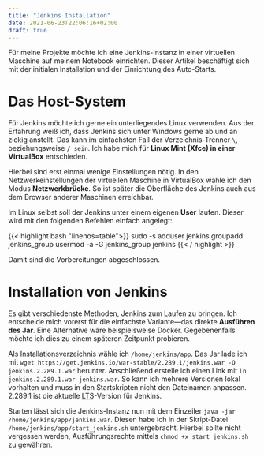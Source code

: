 ```yaml
---
title: "Jenkins Installation"
date: 2021-06-23T22:06:16+02:00
draft: true
---
```


Für meine Projekte möchte ich eine Jenkins-Instanz in einer virtuellen Maschine auf meinem Notebook einrichten.
Dieser Artikel beschäftigt sich mit der initialen Installation und der Einrichtung des Auto-Starts.

<!--more-->

# Das Host-System
Für Jenkins möchte ich gerne ein unterliegendes Linux verwenden.
Aus der Erfahrung weiß ich, dass Jenkins sich unter Windows gerne ab und an zickig anstellt.
Das kann im einfachsten Fall der Verzeichnis-Trenner `\`, beziehungsweise `/ sein`.
Ich habe mich für **Linux Mint (Xfce) in einer VirtualBox** entschieden.

Hierbei sind erst einmal wenige Einstellungen nötig.
In den Netzwerkeinstellungen der virtuellen Maschine in VirtualBox wähle ich den Modus **Netzwerkbrücke**.
So ist später die Oberfläche des Jenkins auch aus dem Browser anderer Maschinen erreichbar.

Im Linux selbst soll der Jenkins unter einem eigenen **User** laufen.
Dieser wird mit den folgenden Befehlen einfach angelegt:

{{< highlight bash "linenos=table">}}
sudo -s
adduser jenkins
groupadd jenkins_group
usermod -a -G jenkins_group jenkins
{{< / highlight >}}

Damit sind die Vorbereitungen abgeschlossen.

# Installation von Jenkins
Es gibt verschiedenste Methoden, Jenkins zum Laufen zu bringen.
Ich entscheide mich vorerst für die einfachste Variante&mdash;das direkte **Ausführen des Jar**.
Eine Alternative wäre beispielsweise Docker.
Gegebenenfalls möchte ich dies zu einem späteren Zeitpunkt probieren.

Als Installationsverzeichnis wähle ich `/home/jenkins/app`.
Das Jar lade ich mit `wget https://get.jenkins.io/war-stable/2.289.1/jenkins.war -O jenkins.2.289.1.war` herunter.
Anschließend erstelle ich einen Link mit `ln jenkins.2.289.1.war jenkins.war`.
So kann ich mehrere Versionen lokal vorhalten und muss in den Startskripten nicht den Dateinamen anpassen.
2.289.1 ist die aktuelle <abbr title="Long Term Support">LTS</abbr>-Version für Jenkins.

Starten lässt sich die Jenkins-Instanz nun mit dem Einzeiler `java -jar /home/jenkins/app/jenkins.war`.
Diesen habe ich in der Skript-Datei `/home/jenkins/app/start_jenkins.sh` untergebracht.
Hierbei sollte nicht vergessen werden, Ausführungsrechte mittels `chmod +x start_jenkins.sh` zu gewähren.

